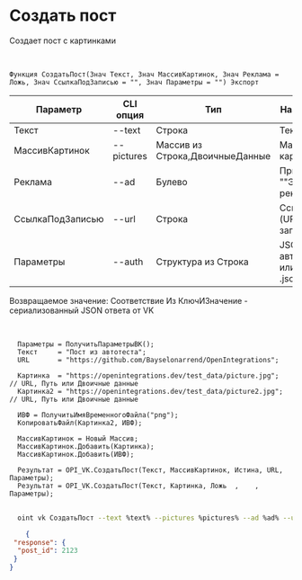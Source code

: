 ﻿---
sidebar_position: 1
---

# Создать пост
 Создает пост с картинками


<br/>


`Функция СоздатьПост(Знач Текст, Знач МассивКартинок, Знач Реклама = Ложь, Знач СсылкаПодЗаписью = "", Знач Параметры = "") Экспорт`

  | Параметр | CLI опция | Тип | Назначение |
  |-|-|-|-|
  | Текст | --text | Строка | Текст поста |
  | МассивКартинок | --pictures | Массив из Строка,ДвоичныеДанные | Массив картинок |
  | Реклама | --ad | Булево | Признак ""Это реклама"" |
  | СсылкаПодЗаписью | --url | Строка | Ссылка (URL) под записью |
  | Параметры | --auth | Структура из Строка | JSON авторизации или путь к .json |

  
  Возвращаемое значение:   Соответствие Из КлючИЗначение - сериализованный JSON ответа от VK

<br/>




```bsl title="Пример кода"
  Параметры = ПолучитьПараметрыВК();
  Текст     = "Пост из автотеста";
  URL       = "https://github.com/Bayselonarrend/OpenIntegrations";
  
  Картинка  = "https://openintegrations.dev/test_data/picture.jpg";  // URL, Путь или Двоичные данные
  Картинка2 = "https://openintegrations.dev/test_data/picture2.jpg"; // URL, Путь или Двоичные данные
  
  ИВФ = ПолучитьИмяВременногоФайла("png");
  КопироватьФайл(Картинка2, ИВФ);
  
  МассивКартинок = Новый Массив;
  МассивКартинок.Добавить(Картинка);
  МассивКартинок.Добавить(ИВФ);
  
  Результат = OPI_VK.СоздатьПост(Текст, МассивКартинок, Истина, URL, Параметры);
  Результат = OPI_VK.СоздатьПост(Текст, Картинка, Ложь  ,    , Параметры);
```
	


```sh title="Пример команды CLI"
    
  oint vk СоздатьПост --text %text% --pictures %pictures% --ad %ad% --url %url% --auth %auth%

```

```json title="Результат"
    {
 "response": {
  "post_id": 2123
 }
}
```
